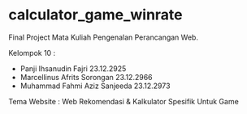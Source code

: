 # calculator_game_winrate
Final Project Mata Kuliah Pengenalan Perancangan Web.

Kelompok 10 :

- Panji Ihsanudin Fajri 23.12.2925
- Marcellinus Afrits Sorongan  23.12.2966
- Muhammad Fahmi Aziz Sanjeeda 23.12.2973

Tema Website : Web Rekomendasi & Kalkulator Spesifik Untuk Game 
